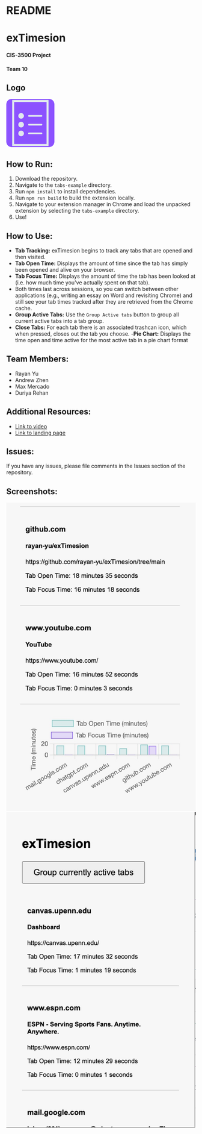 
# README
# exTimesion
#### CIS-3500 Project
#### Team 10

## Logo
![Extension Logo](logo.png)

## How to Run:
1. Download the repository.
2. Navigate to the `tabs-example` directory.
3. Run `npm install` to install dependencies.
4. Run `npm run build` to build the extension locally.
5. Navigate to your extension manager in Chrome and load the unpacked extension by selecting the `tabs-example` directory.
6. Use!

## How to Use:
- **Tab Tracking:** exTimesion begins to track any tabs that are opened and then visited.
- **Tab Open Time:** Displays the amount of time since the tab has simply been opened and alive on your browser.
- **Tab Focus Time:** Displays the amount of time the tab has been looked at (i.e. how much time you've actually spent on that tab).
- Both times last across sessions, so you can switch between other applications (e.g., writing an essay on Word and revisiting Chrome) and still see your tab times tracked after they are retrieved from the Chrome cache.
- **Group Active Tabs:** Use the `Group Active tabs` button to group all current active tabs into a tab group.
- **Close Tabs:** For each tab there is an associated trashcan icon, which when pressed, closes out the tab you choose.
-**Pie Chart:** Displays the time open and time active for the most active tab in a pie chart format 

## Team Members:
- Rayan Yu
- Andrew Zhen
- Max Mercado
- Duriya Rehan

## Additional Resources:
- [Link to video](https://youtu.be/8Sm2bGfN0NU)
- [Link to landing page](https://maxmerc.github.io/exTimesion-landing-page/)

## Issues:
If you have any issues, please file comments in the Issues section of the repository.

## Screenshots:
![Screenshot 1](exTimesion.jpg)
![Screenshot 2](exTimesion_2.jpg)

